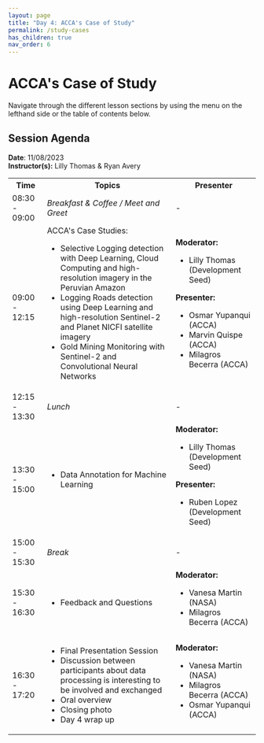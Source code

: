 ```yaml
---
layout: page
title: "Day 4: ACCA's Case of Study"
permalink: /study-cases
has_children: true
nav_order: 6
---
```




# ACCA's Case of Study
Navigate through the different lesson sections by using the menu on the lefthand side or the table of contents below. 

## Session Agenda
**Date**: 11/08/2023  
**Instructor(s):** Lilly Thomas & Ryan Avery

<table>
  <tbody>
    <tr>
      <th align="center">Time</th>
      <th align="center">Topics</th>
      <th align="center">Presenter</th>
    </tr>
    <tr>
      <td>08:30 - 09:00</td>
      <td>
        <em>Breakfast & Coffee / Meet and Greet</em>
      </td>
      <td>-</td>
    </tr>
    <tr>
      <td>09:00 - 12:15</td>
      <td>
        ACCA's Case Studies:
        <ul>
            <li>Selective Logging detection with Deep Learning, Cloud Computing and high-resolution imagery in the Peruvian Amazon</li>
            <li>Logging Roads detection using Deep Learning and high-resolution Sentinel-2 and Planet NICFI satellite imagery</li>
            <li>Gold Mining Monitoring with Sentinel-2 and Convolutional Neural Networks</li>
        </ul>
      </td>
      <td>
        <strong>Moderator:</strong>
        <ul>
          <li>Lilly Thomas (Development Seed)</li>
        </ul>
        <strong>Presenter:</strong>
        <ul>
          <li>Osmar Yupanqui (ACCA)</li>
          <li>Marvin Quispe (ACCA)</li>
          <li>Milagros Becerra (ACCA)</li>
        </ul>
      </td>
    </tr>
    <tr>
      <td>12:15 - 13:30</td>
      <td>
        <em>Lunch</em>
      </td>
      <td>-</td>
    </tr>
    <tr>
      <td>13:30 - 15:00</td>
      <td>
        <ul>
           <li>Data Annotation for Machine Learning</li>
        </ul>
      </td>
      <td>
        <strong>Moderator:</strong>
        <ul>
          <li>Lilly Thomas (Development Seed)</li>
        </ul>
        <strong>Presenter:</strong>
        <ul>
          <li>Ruben Lopez (Development Seed)</li>
        </ul>
      </td>
    </tr>
    <tr>
      <td>15:00 - 15:30</td>
      <td>
        <em>Break</em>
      </td>
      <td>-</td>
    </tr>
    <tr>
      <td>15:30 - 16:30</td>
      <td>
        <ul>
          <li>Feedback and Questions</li>
        </ul>
      </td>
      <td>
        <strong>Moderator:</strong>
        <ul>
          <li>Vanesa Martin (NASA)</li>
          <li>Milagros Becerra (ACCA)</li>
        </ul>
      </td>
    </tr>
    <tr>
      <td>16:30 - 17:20</td>
      <td>
        <ul>
          <li>Final Presentation Session</li>
          <li>Discussion between participants about data processing is interesting to be involved and exchanged</li>
          <li>Oral overview</li>
          <li>Closing photo</li>
          <li>Day 4 wrap up</li>
         </ul>
      </td>
      <td>
        <strong>Moderator:</strong>
        <ul>
          <li>Vanesa Martin (NASA)</li>
          <li>Milagros Becerra (ACCA)</li>
          <li>Osmar Yupanqui (ACCA)</li>
        </ul>
      </td>
    </tr>
  </tbody>
</table>


